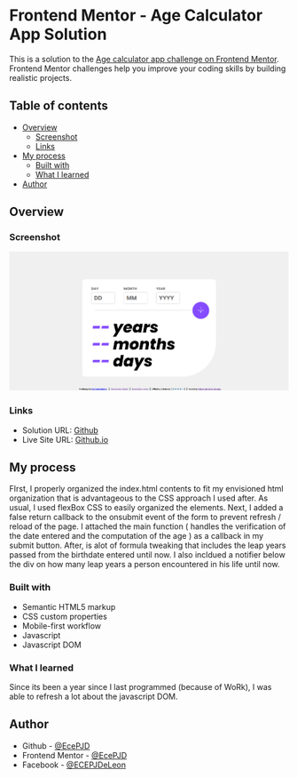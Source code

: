 # Frontend Mentor - Age Calculator App Solution

This is a solution to the [Age calculator app challenge on Frontend Mentor](https://www.frontendmentor.io/challenges/age-calculator-app-dF9DFFpj-Q/). Frontend Mentor challenges help you improve your coding skills by building realistic projects.

## Table of contents

- [Overview](#overview)
  - [Screenshot](#screenshot)
  - [Links](#links)
- [My process](#my-process)
  - [Built with](#built-with)
  - [What I learned](#what-i-learned)
- [Author](#author)

## Overview

### Screenshot

![](./result.png)

### Links

- Solution URL: [Github](https://github.com/EcePJD/frontendMentor_ageCalculator)
- Live Site URL: [Github.io](https://ecepjd.github.io/frontendMentor_ageCalculator/)

## My process
FIrst, I properly organized the index.html contents to fit my envisioned html organization that is advantageous to the CSS approach I used after. As usual, I used flexBox CSS to easily organized the elements. Next, I added a false return callback to the onsubmit event of the form to prevent refresh / reload of the page. I attached the main function ( handles the verification of the date entered and the computation of the age ) as a callback in my submit button. After, is alot of formula tweaking that includes the leap years passed from the birthdate entered until now. I also incldued a notifier below the div on how many leap years a person encountered in his life until now.

### Built with
- Semantic HTML5 markup
- CSS custom properties
- Mobile-first workflow
- Javascript
- Javascript DOM

### What I learned
Since its been a year since I last programmed (because of WoRk), I was able to refresh a lot about the javascript DOM.

## Author

- Github - [@EcePJD](https://github.com/EcePJD)
- Frontend Mentor - [@EcePJD](https://www.frontendmentor.io/profile/EcePJD)
- Facebook - [@ECEPJDeLeon](https://www.facebook.com/ECEPJDeLeon)